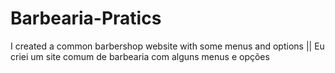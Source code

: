 # Barbearia-Pratics

I created a common barbershop website with some menus and options ||
Eu criei um site comum de barbearia com alguns menus e opções
